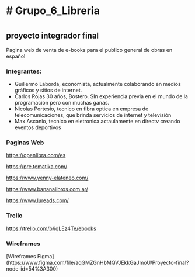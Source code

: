 <h1> # Grupo_6_Libreria <h1>
  <h2>proyecto integrador final</h2>

Pagina web de venta de e-books para el publico general de obras en español

  <h3> Integrantes: </h3>
  
* Guillermo Laborda, economista, actualmente colaborando en medios gráficos y sitios de internet.
* Carlos Rojas 30 años, Bostero. SIn experiencia previa en el mundo de la programación pero con muchas ganas.
* Nicolas Portesio, tecnico en fibra optica en empresa de telecomunicaciones, que brinda servicios de internet y televisión
* Max Ascanio, tecnico en eletronica actaulamente en directv creando eventos deportivos

<h3>Paginas Web</h3>
  
https://openlibra.com/es
  
https://pre.tematika.com/
  
https://www.yenny-elateneo.com/
  
https://www.bananalibros.com.ar/
  
https://www.lureads.com/

<h3>Trello</h3>

  https://trello.com/b/iqLEz4Te/ebooks

  <h3>Wireframes</h3>
  [Wireframes Figma](https://www.figma.com/file/aqGMZGnHbMQVJEkkGaJmoU/Proyecto-final?node-id=54%3A300)
